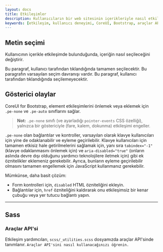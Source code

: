 ```yaml
---
layout: docs
title: Etkileşimler
description: Kullanıcıların bir web sitesinin içerikleriyle nasıl etkileşimde bulunduğunu değiştiren yardımcı sınıflar. Bu içerikte, etkileşim sınıflarının kullanımı ve önemli bilgiler yer almaktadır.
keywords: [etkileşim, kullanıcı deneyimi, CoreUI, Bootstrap, araçlar API'si]
---
```


## Metin seçimi

Kullanıcının içerikle etkileşimde bulunduğunda, içeriğin nasıl seçileceğini değiştirir.


Bu paragraf, kullanıcı tarafından tıklandığında tamamen seçilecektir.
Bu paragrafın varsayılan seçim davranışı vardır.
Bu paragraf, kullanıcı tarafından tıklandığında seçilemeyecektir.
## Gösterici olaylar

CoreUI for Bootstrap, element etkileşimlerini önlemek veya eklemek için `.pe-none` ve `.pe-auto` sınıflarını sağlar.


> **Not:** `.pe-none` sınıfı (ve ayarladığı `pointer-events` CSS özelliği), yalnızca bir göstericiyle (fare, kalem, dokunma) etkileşimi engeller.  

`.pe-none` olan bağlantılar ve kontroller, varsayılan olarak klavye kullanıcıları için yine de odaklanabilir ve eyleme geçirilebilir. Klavye kullanıcıları için tamamen etkisiz hale getirilmelerini sağlamak için, yanı sıra `tabindex="-1"` (klavye odaklanmasını önlemek için) ve `aria-disabled="true"` (onların aslında devre dışı olduğunu yardımcı teknolojilere iletmek için) gibi ek öznitelikler eklemeniz gerekebilir. Ayrıca, bunların eyleme geçirilebilir olmasını tamamen engellemek için JavaScript kullanmanız gerekebilir.

Mümkünse, daha basit çözüm:

- Form kontrolleri için, `disabled` HTML özniteliğini ekleyin.
- Bağlantılar için, `href` özniteliğini kaldırarak onu etkileşimsiz bir kenar çubuğu veya yer tutucu bağlantı yapın.

---

## Sass

### Araçlar API'si

Etkileşim yardımcıları, `scss/_utilities.scss` dosyamızda araçlar API'sinde tanımlanır. `Araçlar API'sini nasıl kullanacağınızı öğrenin.`

